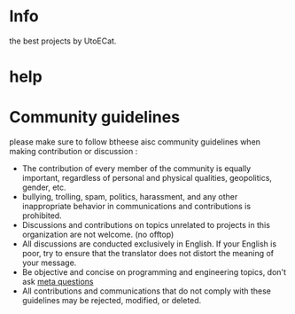 # Info
the best projects by UtoECat.

# help

# Community guidelines
please make sure to follow btheese aisc community guidelines when making contribution or discussion :
- The contribution of every member of the community is equally important, regardless of personal and physical qualities, geopolitics, gender, etc.
- bullying, trolling, spam, politics, harassment, and any other inappropriate behavior in communications and contributions is prohibited.
- Discussions and contributions on topics unrelated to projects in this organization are not welcome. (no offtop)
- All discussions are conducted exclusively in English. If your English is poor, try to ensure that the translator does not distort the meaning of your message.
- Be objective and concise on programming and engineering topics, don't ask [meta questions](https://nometa.xyz/)
- All contributions and communications that do not comply with these guidelines may be rejected, modified, or deleted.
